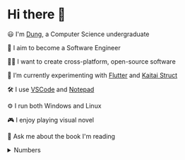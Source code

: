 # Hi there 👋

😃 I'm [Dung](https://en.wiktionary.org/wiki/d%C5%A9ng "[zʊwŋ͡m˦ˀ˥]"), a Computer Science undergraduate

💼 I aim to become a Software Engineer

👨‍💻 I want to create cross-platform, open-source software

🥼 I’m currently experimenting with [Flutter](https://flutter.dev/) and [Kaitai Struct](http://kaitai.io/)

🛠 I use [VSCode](https://code.visualstudio.com/) and [Notepad](https://devblogs.microsoft.com/oldnewthing/20180521-00/?p=98795)

⚙ I run both Windows and Linux

🎮 I enjoy playing visual novel

💬 Ask me about the book I'm reading
<details>
  <summary>Numbers</summary>
  <img src="https://github-readme-stats.vercel.app/api/top-langs/?username=dungwinux&theme=algolia&layout=compact">
</details>
